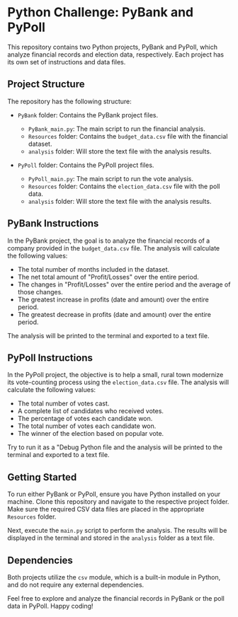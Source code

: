 # Python Challenge: PyBank and PyPoll

This repository contains two Python projects, PyBank and PyPoll, which analyze financial records and election data, respectively. Each project has its own set of instructions and data files.

## Project Structure

The repository has the following structure:

- `PyBank` folder: Contains the PyBank project files.
  - `PyBank_main.py`: The main script to run the financial analysis.
  - `Resources` folder: Contains the `budget_data.csv` file with the financial dataset.
  - `analysis` folder: Will store the text file with the analysis results.

- `PyPoll` folder: Contains the PyPoll project files.
  - `PyPoll_main.py`: The main script to run the vote analysis.
  - `Resources` folder: Contains the `election_data.csv` file with the poll data.
  - `analysis` folder: Will store the text file with the analysis results.

## PyBank Instructions

In the PyBank project, the goal is to analyze the financial records of a company provided in the `budget_data.csv` file. The analysis will calculate the following values:

- The total number of months included in the dataset.
- The net total amount of "Profit/Losses" over the entire period.
- The changes in "Profit/Losses" over the entire period and the average of those changes.
- The greatest increase in profits (date and amount) over the entire period.
- The greatest decrease in profits (date and amount) over the entire period.

The analysis will be printed to the terminal and exported to a text file.

## PyPoll Instructions

In the PyPoll project, the objective is to help a small, rural town modernize its vote-counting process using the `election_data.csv` file. The analysis will calculate the following values:

- The total number of votes cast.
- A complete list of candidates who received votes.
- The percentage of votes each candidate won.
- The total number of votes each candidate won.
- The winner of the election based on popular vote.

Try to run it as a "Debug Python file and the analysis will be printed to the terminal and exported to a text file. 

## Getting Started

To run either PyBank or PyPoll, ensure you have Python installed on your machine. Clone this repository and navigate to the respective project folder. Make sure the required CSV data files are placed in the appropriate `Resources` folder.

Next, execute the `main.py` script to perform the analysis. The results will be displayed in the terminal and stored in the `analysis` folder as a text file.


## Dependencies

Both projects utilize the `csv` module, which is a built-in module in Python, and do not require any external dependencies.

Feel free to explore and analyze the financial records in PyBank or the poll data in PyPoll. Happy coding!
